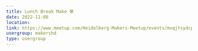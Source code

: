 ```yaml
---
title: Lunch Break Make 🛠️
date: 2022-11-08
location: 
link: https://www.meetup.com/Heidelberg-Makers-Meetup/events/mvqjtsydcpblb/
usergroup: makershd
type: usergroup
---
```

